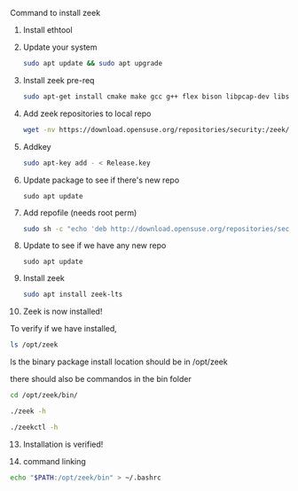 Command to install zeek

1. Install ethtool
2. Update your system
	```sh
	sudo apt update && sudo apt upgrade
	```
4. Install zeek pre-req
	```bash
	sudo apt-get install cmake make gcc g++ flex bison libpcap-dev libssl-dev python2-dev swig zlib1g-dev
	```
5. Add zeek repositories to local repo
	```bash
	wget -nv https://download.opensuse.org/repositories/security:/zeek/xUbuntu_22.04/Release.key -O Release.key
	```

6. Addkey 
	```bash 
	sudo apt-key add - < Release.key
	```
7. Update package to see if there's new repo
    ```
	sudo apt update
	```
8. Add repofile (needs root perm)
	```bash
	sudo sh -c "echo 'deb http://download.opensuse.org/repositories/security:/zeek/xUbuntu_22.04/ /' > /etc/apt/sources.list.d/security:zeek.list"
	```

9. Update to see if we have any new repo
	```
	sudo apt update
	``````
10. Install zeek 
	```bash
	sudo apt install zeek-lts
	```
11. Zeek is now installed!

To verify if we have installed,
```bash
ls /opt/zeek 
```
ls the binary package install location should be in /opt/zeek
	
there should also be commandos in the bin folder

```bash
cd /opt/zeek/bin/
```
```bash
./zeek -h
```
```bash
./zeekctl -h
```
	
13. Installation is verified!

14. command linking
```bash 
echo "$PATH:/opt/zeek/bin" > ~/.bashrc 
``` 